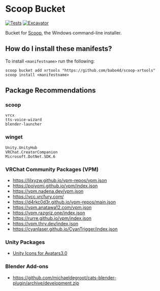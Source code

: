 # Scoop Bucket

[![Tests](https://github.com/babo4d/scoop-xrtools/actions/workflows/ci.yml/badge.svg)](https://github.com/babo4d/scoop-xrtools/actions/workflows/ci.yml) [![Excavator](https://github.com/babo4d/scoop-xrtools/actions/workflows/excavator.yml/badge.svg)](https://github.com/babo4d/scoop-xrtools/actions/workflows/excavator.yml)

Bucket for [Scoop](https://scoop.sh), the Windows command-line installer.

## How do I install these manifests?

To install `<manifestname>` run the following:

```pwsh
scoop bucket add xrtools "https://github.com/babo4d/scoop-xrtools"
scoop install <manifestname>
```

## Package Recommendations

### scoop

```
vrcx
tts-voice-wizard
blender-launcher
```

### winget

```
Unity.UnityHub
VRChat.CreatorCompanion
Microsoft.DotNet.SDK.6
```

### VRChat Community Packages (VPM)

- https://lilxyzw.github.io/vpm-repos/vpm.json
- https://poiyomi.github.io/vpm/index.json
- https://vpm.nadena.dev/vpm.json
- https://vcc.vrcfury.com/
- https://d4rkc0d3r.github.io/vpm-repos/main.json
- https://vpm.anatawa12.com/vpm.json
- https://vpm.razgriz.one/index.json
- https://rurre.github.io/vpm/index.json
- https://vpm.thry.dev/index.json
- https://cyanlaser.github.io/CyanTrigger/index.json

### Unity Packages

- [Unity Icons for Avatars3.0](https://65536.booth.pm/items/2567604)

### Blender Add-ons

- https://github.com/michaeldegroot/cats-blender-plugin/archive/development.zip
